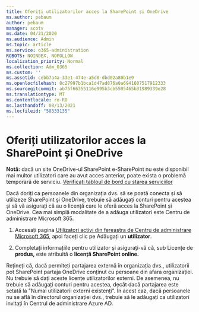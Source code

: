 ```yaml
---
title: Oferiți utilizatorilor acces la SharePoint și OneDrive
ms.author: pebaum
author: pebaum
manager: scotv
ms.date: 04/21/2020
ms.audience: Admin
ms.topic: article
ms.service: o365-administration
ROBOTS: NOINDEX, NOFOLLOW
localization_priority: Normal
ms.collection: Adm_O365
ms.custom: ''
ms.assetid: cebb7a4a-33e1-474e-a5d0-dbd02a80b1e9
ms.openlocfilehash: 8c27997b1bca1d47ad876a0a6941607517912333
ms.sourcegitcommit: ab75f66355116e995b3cb5505465b31989339e28
ms.translationtype: MT
ms.contentlocale: ro-RO
ms.lasthandoff: 08/13/2021
ms.locfileid: "58333135"
---
```

# <a name="give-users-access-to-sharepoint-and-onedrive"></a>Oferiți utilizatorilor acces la SharePoint și OneDrive

**Notă:** dacă un site OneDrive-ul SharePoint e-SharePoint nu este disponibil mai multor utilizatori care au avut acces anterior, poate exista o problemă temporară de serviciu. [Verificați tabloul de bord cu starea serviciilor](https://portal.office.com/adminportal/home#/servicehealth)
  
Dacă doriți ca persoanele din organizația dvs. să se poată conecta și să utilizeze SharePoint și OneDrive, trebuie să adăugați conturi pentru acestea și să vă asigurați că au o licență care le oferă acces la SharePoint și OneDrive. Cea mai simplă modalitate de a adăuga utilizatori este Centru de administrare Microsoft 365.
  
1. Accesați pagina [Utilizatori activi din fereastra de Centru de administrare Microsoft 365](https://portal.office.com/adminportal/home#/users), apoi faceți clic pe Adăugați un **utilizator**.
    
2. Completați informațiile pentru utilizator și asigurați-vă că, sub Licențe de **produs,** este atribuită o **licență SharePoint online.** 
    
Rețineți că, dacă permiteți partajarea externă în organizația dvs., utilizatorii pot SharePoint partaja OneDrive conținut cu persoane din afara organizației. Nu trebuie să dați aceste licențe utilizatorilor externi. De asemenea, nu trebuie să adăugați conturi pentru acestea, decât dacă partajarea este setată la "Numai utilizatorii externi existenți". În acest caz, dacă persoanele nu se află în directorul organizației dvs., trebuie să le adăugați ca utilizatori invitați în Centrul de administrare Azure AD.
  

